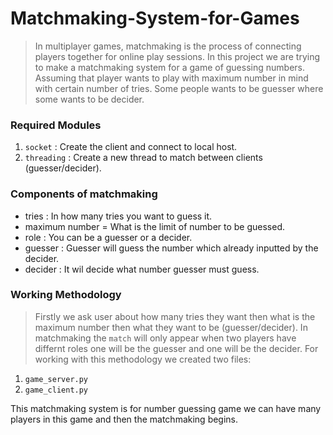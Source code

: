 # Matchmaking-System-for-Games


> In multiplayer games, matchmaking is the process of connecting players together for online play sessions. 
In this project we are trying to make a matchmaking system for a game of guessing numbers.
Assuming that player wants to play with maximum number in mind with certain number of tries. 
Some people wants to be guesser where some wants to be decider.


### Required Modules
1. `socket` : Create the client and connect to local host.
2. `threading` : Create a new thread to match between clients (guesser/decider).

### Components of matchmaking
* tries : In how many tries you want to guess it.
* maximum number = What is the limit of number to be guessed.
* role : You can be a guesser or a decider.
* guesser : Guesser will guess the number which already inputted by the decider.
* decider : It wil decide what number guesser must guess.

### Working Methodology 
> Firstly we ask user about how many tries they want then what is the maximum number then what they want to be (guesser/decider). 
In matchmaking the `match` will only appear when two players have differnt roles one will be the guesser and one will be the decider. 
For working with this methodology we created two files: <br />
1. `game_server.py` <br />
2. `game_client.py` <br />

This matchmaking system is for number guessing game we can have many players in this game and then the matchmaking begins.


